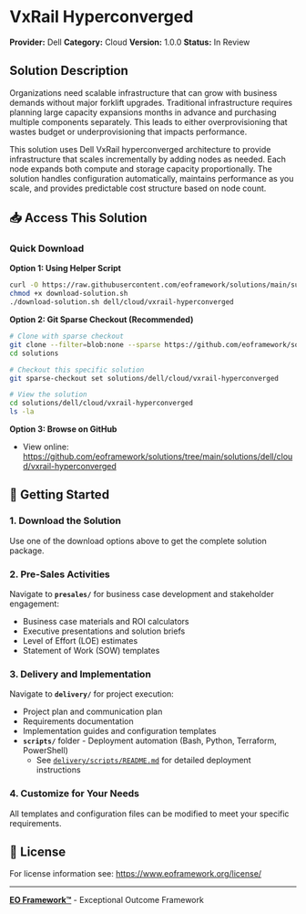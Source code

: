 # VxRail Hyperconverged

**Provider:** Dell
**Category:** Cloud
**Version:** 1.0.0
**Status:** In Review

## Solution Description

Organizations need scalable infrastructure that can grow with business demands without major forklift upgrades. Traditional infrastructure requires planning large capacity expansions months in advance and purchasing multiple components separately. This leads to either overprovisioning that wastes budget or underprovisioning that impacts performance.

This solution uses Dell VxRail hyperconverged architecture to provide infrastructure that scales incrementally by adding nodes as needed. Each node expands both compute and storage capacity proportionally. The solution handles configuration automatically, maintains performance as you scale, and provides predictable cost structure based on node count.


## 📥 Access This Solution

### Quick Download

**Option 1: Using Helper Script**
```bash
curl -O https://raw.githubusercontent.com/eoframework/solutions/main/support/tools/download-solution.sh
chmod +x download-solution.sh
./download-solution.sh dell/cloud/vxrail-hyperconverged
```

**Option 2: Git Sparse Checkout (Recommended)**
```bash
# Clone with sparse checkout
git clone --filter=blob:none --sparse https://github.com/eoframework/solutions.git
cd solutions

# Checkout this specific solution
git sparse-checkout set solutions/dell/cloud/vxrail-hyperconverged

# View the solution
cd solutions/dell/cloud/vxrail-hyperconverged
ls -la
```

**Option 3: Browse on GitHub**
- View online: https://github.com/eoframework/solutions/tree/main/solutions/dell/cloud/vxrail-hyperconverged

## 🚀 Getting Started

### 1. Download the Solution
Use one of the download options above to get the complete solution package.

### 2. Pre-Sales Activities
Navigate to **`presales/`** for business case development and stakeholder engagement:
- Business case materials and ROI calculators
- Executive presentations and solution briefs
- Level of Effort (LOE) estimates
- Statement of Work (SOW) templates

### 3. Delivery and Implementation
Navigate to **`delivery/`** for project execution:
- Project plan and communication plan
- Requirements documentation
- Implementation guides and configuration templates
- **`scripts/`** folder - Deployment automation (Bash, Python, Terraform, PowerShell)
  - See [`delivery/scripts/README.md`](delivery/scripts/README.md) for detailed deployment instructions

### 4. Customize for Your Needs
All templates and configuration files can be modified to meet your specific requirements.

## 📄 License

For license information see: <a href="https://www.eoframework.org/license/" target="_blank">https://www.eoframework.org/license/</a>

---

**<a href="https://eoframework.org" target="_blank">EO Framework™</a>** - Exceptional Outcome Framework
